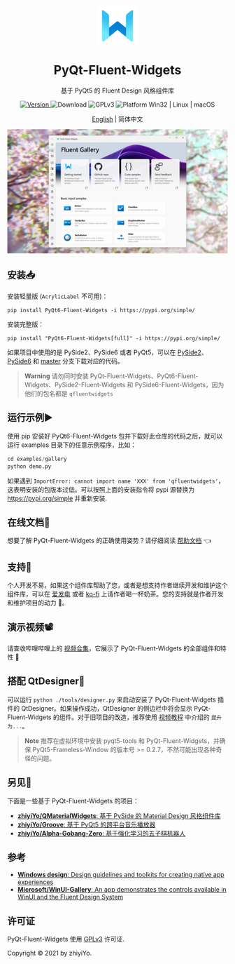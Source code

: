 <p align="center">
  <img width="18%" align="center" src="https://raw.githubusercontent.com/zhiyiYo/PyQt-Fluent-Widgets/master/docs/source/_static/logo.png" alt="logo">
</p>
  <h1 align="center">
  PyQt-Fluent-Widgets
</h1>
<p align="center">
  基于 PyQt5 的 Fluent Design 风格组件库
</p>

<p align="center">
  <a href="https://pypi.org/project/PyQt-Fluent-Widgets" target="_blank">
    <img src="https://img.shields.io/pypi/v/pyqt-fluent-widgets?color=%2334D058&label=Version" alt="Version">
  </a>

  <a style="text-decoration:none">
    <img src="https://static.pepy.tech/personalized-badge/pyqt-fluent-widgets?period=total&units=international_system&left_color=grey&right_color=brightgreen&left_text=Downloads" alt="Download"/>
  </a>

  <a style="text-decoration:none">
    <img src="https://img.shields.io/badge/License-GPLv3-blue?color=#4ec820" alt="GPLv3"/>
  </a>

  <a style="text-decoration:none">
    <img src="https://img.shields.io/badge/Platform-Win32%20|%20Linux%20|%20macOS-blue?color=#4ec820" alt="Platform Win32 | Linux | macOS"/>
  </a>
</p>

<p align="center">
<a href="../README.md">English</a> | 简体中文
</p>

![Interface](https://raw.githubusercontent.com/zhiyiYo/PyQt-Fluent-Widgets/master/docs/source/_static/Interface.jpg)


## 安装📥
安装轻量版 (`AcrylicLabel` 不可用)：
```shell
pip install PyQt6-Fluent-Widgets -i https://pypi.org/simple/
```
安装完整版：
```shell
pip install "PyQt6-Fluent-Widgets[full]" -i https://pypi.org/simple/
```

如果项目中使用的是 PySide2、PySide6 或者 PyQt5，可以在 [PySide2](https://github.com/zhiyiYo/PyQt-Fluent-Widgets/tree/PySide2)、[PySide6](https://github.com/zhiyiYo/PyQt-Fluent-Widgets/tree/PySide6) 和 [master](https://github.com/zhiyiYo/PyQt-Fluent-Widgets) 分支下载对应的代码。

> **Warning**
> 请勿同时安装 PyQt-Fluent-Widgets、PyQt6-Fluent-Widgets、PySide2-Fluent-Widgets 和 PySide6-Fluent-Widgets，因为他们的包名都是 `qfluentwidgets`


## 运行示例▶️
使用 pip 安装好 PyQt6-Fluent-Widgets 包并下载好此仓库的代码之后，就可以运行 examples 目录下的任意示例程序，比如：
```python
cd examples/gallery
python demo.py
```

如果遇到 `ImportError: cannot import name 'XXX' from 'qfluentwidgets'`，这表明安装的包版本过低。可以按照上面的安装指令将 pypi 源替换为 https://pypi.org/simple 并重新安装.

## 在线文档📕
想要了解 PyQt-Fluent-Widgets 的正确使用姿势？请仔细阅读 [帮助文档](https://pyqt-fluent-widgets.readthedocs.io/zh_CN/latest/) 👈

## 支持💖
个人开发不易，如果这个组件库帮助了您，或者是想支持作者继续开发和维护这个组件库，可以在 [爱发电](https://afdian.net/a/zhiyiYo) 或者 [ko-fi](https://ko-fi.com/zhiyiYo) 上请作者喝一杯奶茶。您的支持就是作者开发和维护项目的动力 🥰。

## 演示视频📽️
请查收哔哩哔哩上的 [视频合集](https://www.bilibili.com/video/BV12c411L73q)，它展示了 PyQt-Fluent-Widgets 的全部组件和特性 🎉

## 搭配 QtDesigner🚀
可以运行 `python ./tools/designer.py` 来启动安装了 PyQt-Fluent-Widgets 插件的 QtDesigner。如果操作成功，QtDesigner 的侧边栏中将会显示 PyQt-Fluent-Widgets 的组件。对于旧项目的改造，推荐使用 [视频教程](https://www.bilibili.com/video/BV1na4y1V7jH) 中介绍的 `提升为...`。

> **Note**
> 推荐在虚拟环境中安装 pyqt5-tools 和 PyQt-Fluent-Widgets，并确保 PyQt5-Frameless-Window 的版本号 >= 0.2.7，不然可能出现各种奇怪的问题。

## 另见👀
下面是一些基于 PyQt-Fluent-Widgets 的项目：
* [**zhiyiYo/QMaterialWidgets**: 基于 PySide 的 Material Design 风格组件库](https://github.com/zhiyiYo/QMaterialWidgets)
* [**zhiyiYo/Groove**: 基于 PyQt5 的跨平台音乐播放器](https://github.com/zhiyiYo/Groove)
* [**zhiyiYo/Alpha-Gobang-Zero**: 基于强化学习的五子棋机器人](https://github.com/zhiyiYo/Alpha-Gobang-Zero)

## 参考
* [**Windows design**: Design guidelines and toolkits for creating native app experiences](https://learn.microsoft.com/zh-cn/windows/apps/design/)
* [**Microsoft/WinUI-Gallery**: An app demonstrates the controls available in WinUI and the Fluent Design System](https://github.com/microsoft/WinUI-Gallery)

## 许可证
PyQt-Fluent-Widgets 使用 [GPLv3](./LICENSE) 许可证.

Copyright © 2021 by zhiyiYo.
